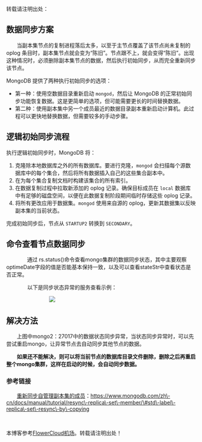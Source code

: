 
转载请注明出处：


## 数据同步方案


　　当副本集节点的复制进程落后太多，以至于主节点覆盖了该节点尚未复制的 oplog 条目时，副本集节点就会变为“陈旧”。节点跟不上，就会变得“陈旧”。出现这种情况时，必须删除副本集节点的数据，然后执行初始同步，从而完全重新同步该节点。


MongoDB 提供了两种执行初始同步的选项：


* 第一种：使用空数据目录重新启动 `mongod`，然后让 MongoDB 的正常初始同步功能恢复数据。这是更简单的选项，但可能需要更长的时间替换数据。
* 第二种：使用副本集中另一个成员最近的数据目录副本重新启动计算机。此过程可以更快地替换数据，但需要较多的手动步骤。


## 逻辑初始同步流程


执行逻辑初始同步时，MongoDB 将：


1. 克隆除本地数据库之外的所有数据库。要进行克隆，`mongod` 会扫描每个源数据库中的每个集合，然后将所有数据插入自己的这些集合副本中。
2. 在为每个集合复制文档时构建该集合的所有索引。
3. 在数据复制过程中拉取新添加的 oplog 记录。确保目标成员在 `local` 数据库中有足够的磁盘空间，以便在此数据复制阶段期间临时存储这些 oplog 记录。
4. 将所有更改应用于数据集。`mongod` 使用来自源的 oplog，更新其数据集以反映副本集的当前状态。


完成初始同步后，节点从 `STARTUP2` 转换到 `SECONDARY`。


## 命令查看节点数据同步


              通过 rs.status()命令查看mongo集群的数据同步状态，其中主要观察optimeDate字段的值是否能基本保持一致，以及可以查看stateStr中查看状态是否正常。


　　　　以下是同步状态异常的服务查看示例：


                             ![](https://img2024.cnblogs.com/blog/1110857/202409/1110857-20240916155305909-882434199.png)


## 解决方法


　　上图中mongo2：27017中的数据状态同步异常，当状态同步异常时，可以先尝试重启mongo，让异常节点去自动同步其他节点的数据。


　　**如果还不能解决，则可以将当前节点的数据库目录文件删除，删除之后再重启整个mongo集群，这样在启动的时候，会自动同步数据。**


### 参考链接


　　[重新同步自管理副本集的成员](https://github.com)：https://www.mongodb.com/zh\-cn/docs/manual/tutorial/resync\-replica\-set\-member/\#std\-label\-replica\-set\-resync\-by\-copying


 


 本博客参考[FlowerCloud机场](https://hushicha.org)。转载请注明出处！
